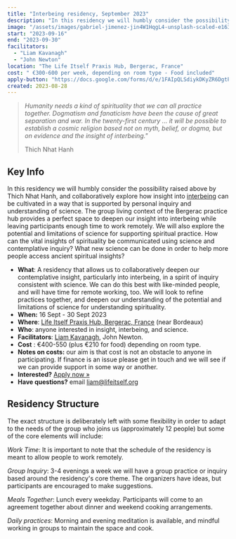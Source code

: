```yaml
---
title: "Interbeing residency, September 2023"
description: "In this residency we will humbly consider the possibility raised above by Thich Nhat Hanh, and collaboratively explore how insight into interbeing can be cultivated in a way that is supported by personal inquiry and understanding of science."
image: "/assets/images/gabriel-jimenez-jin4W1HqgL4-unsplash-scaled-e1637582767309-1024x941.jpg"
start: "2023-09-16"
end: "2023-09-30"
facilitators:
  - "Liam Kavanagh"
  - "John Newton"
location: "The Life Itself Praxis Hub, Bergerac, France"
cost: " €300-600 per week, depending on room type - Food included"
apply-button: "https://docs.google.com/forms/d/e/1FAIpQLSdiykDKyZR6DgtPKeYuNePy9sWc-qkIc4BVfKBRjkFWKvFp-g/viewform"
created: 2023-08-28
---
```


> _Humanity needs a kind of spirituality that we can all practice together.
> Dogmatism and fanaticism have been the cause of great separation and war.
> In the twenty-first century ... it will be possible to establish a cosmic religion based not on myth, belief,
> or dogma, but on evidence and the insight of interbeing."_
> 
> Thich Nhat Hanh

## Key Info

In this residency we will humbly consider the possibility raised above by Thich Nhat Hanh, 
and collaboratively explore how insight into [interbeing](https://www.mindfulnessbell.org/archive/tag/interbeing) 
can be cultivated in a way that is supported by personal inquiry and understanding of science. 
The group living context of the Bergerac practice hub provides a perfect space to deepen our insight 
into interbeing while leaving participants enough time to work remotely. 
We will also explore the potential and limitations of science for supporting spiritual practice. 
How can the vital insights of spirituality be communicated using science and contemplative inquiry? 
What new science can be done in order to help more people access ancient spiritual insights?

- **What**: A residency that allows us to collaboratively deepen our contemplative insight, particularly into interbeing, 
in a spirit of inquiry consistent with science. We can do this best with like-minded people, and will have time for remote working, too. 
We will look to refine practices together, and deepen our understanding of the potential and limitations of science for understanding spirituality.
- **When:** 16 Sept - 30 Sept 2023
- **Where**: [Life Itself Praxis Hub, Bergerac, France](https://lifeitself.org/hubs/bergerac/) (near Bordeaux)
- **Who**: anyone interested in insight, interbeing, and science.
- **Facilitators**: [Liam Kavanagh](https://lifeitself.org/people/), John Newton.
- **Cost** : €400-550 (plus €210 for food) depending on room type.  
- **Notes on costs:** our aim is that cost is not an obstacle to anyone in participating. If finance is an issue please get in touch and we will see if we can provide support in some way or another.
- **Interested?** [Apply now »](https://docs.google.com/forms/d/e/1FAIpQLSdiykDKyZR6DgtPKeYuNePy9sWc-qkIc4BVfKBRjkFWKvFp-g/viewform)
- **Have questions?** email liam@lifeitself.org

## Residency Structure

The exact structure is deliberately left with some flexibility in order to adapt to the needs of the group who joins us (approximately 12 people) but some of the core elements will include:

_Work Time_: It is important to note that the schedule of the residency is meant to allow people to work remotely.

_Group Inquiry_: 3-4 evenings a week we will have a group practice or inquiry based around the residency's core theme. The organizers have ideas, but participants are encouraged to make suggestions.

_Meals Together_: Lunch every weekday. Participants will come to an agreement together about dinner and weekend cooking arrangements.

_Daily practices_: Morning and evening meditation is available, and mindful working in groups to maintain the space and cook. 

